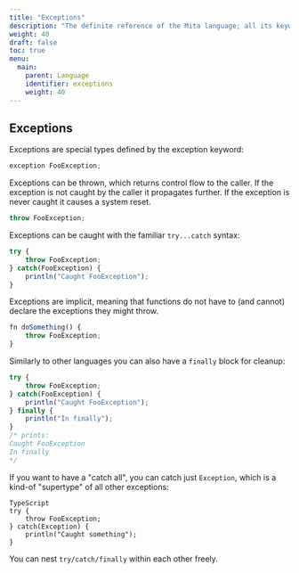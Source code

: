 ```yaml
---
title: "Exceptions"
description: "The definite reference of the Mita language; all its keywords, constructs and tricks."
weight: 40
draft: false
toc: true
menu:
  main:
    parent: Language
    identifier: exceptions
    weight: 40
---
```




## Exceptions
Exceptions are special types defined by the exception keyword:

```TypeScript
exception FooException;
```

Exceptions can be thrown, which returns control flow to the caller. If the exception is not caught by the caller it propagates further. If the exception is never caught it causes a system reset.

```TypeScript
throw FooException;
```

Exceptions can be caught with the familiar `try...catch` syntax:

```TypeScript
try {
    throw FooException;
} catch(FooException) {
    println("Caught FooException");
}
```

Exceptions are implicit, meaning that functions do not have to (and cannot) declare the exceptions they might throw.

```TypeScript
fn doSomething() {
    throw FooException;
}
```

Similarly to other languages you can also have a `finally` block for cleanup:

```TypeScript
try {
    throw FooException;
} catch(FooException) {
    println("Caught FooException");
} finally {
    println("In finally");
} 
/* prints:
Caught FooException
In finally
*/
```

If you want to have a "catch all", you can catch just `Exception`, which is a kind-of "supertype" of all other exceptions:

```
TypeScript
try {
    throw FooException;
} catch(Exception) {
    println("Caught something");
}
```

You can nest `try/catch/finally` within each other freely. 